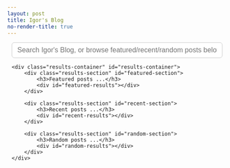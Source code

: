 ```yaml
---
layout: post
title: Igor's Blog
no-render-title: true
---
```


<style>
/* Container styling */
.search-container {
    max-width: 1000px;
    margin: 10px auto;
    padding: 0 10px;
}

/* Style the search input */
.search-input {
    width: 100%;
    padding: 8px 12px;
    font-size: 16px;
    border: 1px solid #ccc;
    border-radius: 6px;
    outline: none;
    box-sizing: border-box;
}

.search-input:focus {
    border-color: #007bff;
    box-shadow: 0 0 0 3px rgba(0,123,255,0.1);
}

/* Results container */
.results-container {
    margin-top: 12px;
}

/* Section styling */
.results-section {
    margin-bottom: 10px;
    border: none;
    border-radius: 0;
    padding: 0;
    background: transparent;
}

.results-section h3 {
    margin: 0 0 3px 0;
    color: #999;
    font-size: 0.8em;
    font-style: italic;
    font-weight: normal;
}

/* Individual result items */
.result-item {
    padding: 4px 0;
    margin-bottom: 4px;
    background: transparent;
    border-radius: 0;
    border: none;
    transition: all 0.2s;
    cursor: pointer;
    line-height: 1.3;
}

.result-item:hover {
    background: #f5f5f5;
    padding-left: 6px;
    transform: none;
}

.result-item a {
    font-weight: 600;
    color: #0066cc;
    text-decoration: none;
    font-size: 1em;
}

.result-item a:hover {
    text-decoration: underline;
}

.result-item .description {
    color: #666;
    font-size: 0.85em;
    line-height: 1.2;
}

/* Highlight matching text */
.highlight {
    background: yellow;
    padding: 2px;
}

/* Mobile optimizations */
@media (max-width: 768px) {
    .search-container {
        margin: 5px auto;
        padding: 0 8px;
    }
    
    .search-input {
        padding: 6px 10px;
        font-size: 15px;
    }
    
    .results-container {
        margin-top: 8px;
    }
    
    .results-section {
        margin-bottom: 6px;
    }
    
    .results-section h3 {
        margin: 0 0 2px 0;
        font-size: 0.75em;
    }
    
    .result-item {
        padding: 3px 0;
        margin-bottom: 2px;
        line-height: 1.2;
    }
    
    .result-item a {
        font-size: 0.95em;
    }
    
    .result-item .description {
        font-size: 0.8em;
        line-height: 1.15;
    }
}
</style>

<div class="search-container">
    <input type="text" class="search-input" id="search-input" placeholder="Search Igor's Blog, or browse featured/recent/random posts below..." />
    
    <div class="results-container" id="results-container">
        <div class="results-section" id="featured-section">
            <h3>Featured posts ...</h3>
            <div id="featured-results"></div>
        </div>
        
        <div class="results-section" id="recent-section">
            <h3>Recent posts ...</h3>
            <div id="recent-results"></div>
        </div>
        
        <div class="results-section" id="random-section">
            <h3>Random posts ...</h3>
            <div id="random-results"></div>
        </div>
    </div>
</div>

<script type="module">
    import { get_recent_posts, get_random_post } from "/assets/js/index.js";
    
    // Algolia configuration
    const appId = "{{ site.algolia.application_id }}";
    const apiKey = "{{ site.algolia.search_only_api_key }}";
    const indexName = "{{ site.algolia.index_name }}";
    
    // Initialize Algolia client
    const searchClient = algoliasearch(appId, apiKey);
    const index = searchClient.initIndex(indexName);
    
    // Function to render a result item
    function renderResultItem(item) {
        const url = item.url + (item.anchor ? `#${item.anchor}` : '');
        const title = item._highlightResult?.title?.value || item.title || '';
        let description = item._highlightResult?.content?.value || item.description || '';
        
        // Truncate description to ~150 characters
        if (description.length > 150) {
            description = description.substring(0, 147) + '...';
        }
        
        return `
            <div class="result-item" onclick="window.location='${url}';">
                <div><a href="${url}">${title}</a> <span class="description">${description}</span></div>
            </div>
        `;
    }
    
    // Function to render basic item (for recent/random)
    function renderBasicItem(item) {
        let description = item.description || '';
        
        // Truncate description to ~150 characters
        if (description.length > 150) {
            description = description.substring(0, 147) + '...';
        }
        
        return `
            <div class="result-item" onclick="window.location='${item.url}';">
                <div><a href="${item.url}">${item.title}</a> <span class="description">${description}</span></div>
            </div>
        `;
    }
    
    // Load initial content
    async function loadInitialContent() {
        // Load featured posts from hardcoded data
        try {
            // Use data from _data/featured.yml instead of Algolia search
            const featuredPosts = [
                {
                    title: "Igor's Eulogy",
                    url: "/eulogy",
                    description: "A vision of a life well-lived and the legacy to leave behind"
                },
                {
                    title: "The Manager Book",
                    url: "/manager-book",
                    description: "Essential guide for engineering managers and leadership"
                },
                {
                    title: "Work-Life Balance", 
                    url: "/work-life-balance",
                    description: "Finding harmony between professional success and personal fulfillment"
                }
            ];
            
            document.getElementById('featured-results').innerHTML = 
                featuredPosts.map(renderBasicItem).join('');
        } catch (error) {
            console.error('Error loading featured posts:', error);
        }
        
        // Load recent posts
        try {
            const recentPosts = await get_recent_posts(3);
            document.getElementById('recent-results').innerHTML = 
                recentPosts.map(renderBasicItem).join('');
        } catch (error) {
            console.error('Error loading recent posts:', error);
        }
        
        // Load random posts
        try {
            const randomPosts = await Promise.all(
                [1, 2, 3].map(() => get_random_post())
            );
            document.getElementById('random-results').innerHTML = 
                randomPosts.map(renderBasicItem).join('');
        } catch (error) {
            console.error('Error loading random posts:', error);
        }
    }
    
    // Search function with proper state management
    async function performSearch(query) {
        if (!query || query.trim() === '') {
            // Immediately restore titles before async content load
            document.querySelector('#featured-section h3').textContent = 'Featured posts ...';
            document.querySelector('#recent-section h3').textContent = 'Recent posts ...';
            document.querySelector('#random-section h3').textContent = 'Random posts ...';
            
            // Reload initial content
            loadInitialContent();
            document.getElementById('recent-section').style.display = 'block';
            document.getElementById('random-section').style.display = 'block';
            return;
        }
        
        // Hide recent and random sections when searching
        document.getElementById('recent-section').style.display = 'none';
        document.getElementById('random-section').style.display = 'none';
        
        // Update featured section title and show loading state
        document.querySelector('#featured-section h3').textContent = 'Search results ...';
        document.getElementById('featured-results').innerHTML = 
            '<div class="result-item" style="color: #999;">Searching...</div>';
        
        try {
            const { hits } = await index.search(query, {
                hitsPerPage: 20,
                filters: 'NOT tags:family-journal',
                highlightPreTag: '<span class="highlight">',
                highlightPostTag: '</span>'
            });
            
            if (hits.length === 0) {
                document.getElementById('featured-results').innerHTML = 
                    '<div class="result-item">No results found. Try different keywords.</div>';
            } else {
                document.getElementById('featured-results').innerHTML = 
                    hits.map(renderResultItem).join('');
            }
        } catch (error) {
            console.error('Search error:', error);
            document.getElementById('featured-results').innerHTML = 
                `<div class="result-item">Error performing search. <a href="#" onclick="performSearch('${query.replace(/'/g, "\\'")}')">Try again</a></div>`;
        }
    }
    
    // Set up search input handler with debouncing and error handling
    let searchTimeout;
    const searchInput = document.getElementById('search-input');
    if (searchInput) {
        searchInput.addEventListener('input', (e) => {
            clearTimeout(searchTimeout);
            searchTimeout = setTimeout(() => {
                try {
                    performSearch(e.target.value);
                } catch (error) {
                    console.error('❌ Search input error:', error);
                    document.getElementById('featured-results').innerHTML = 
                        '<div class="result-item">Search error. Please refresh the page.</div>';
                }
            }, 300);
        });
    }
    
    // Load initial content when page loads
    $(document).ready(() => {
        loadInitialContent();
        const searchInput = document.getElementById('search-input');
        if (searchInput) {
            searchInput.focus();
        }
    });
</script>
